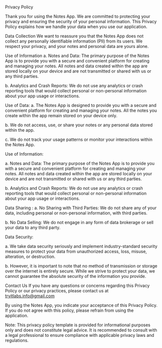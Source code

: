 Privacy Policy



Thank you for using the Notes App. We are committed to protecting your privacy and ensuring the security of your personal information. This Privacy Policy explains how we handle your data when you use our application.

Data Collection
We want to reassure you that the Notes App does not collect any personally identifiable information (PII) from its users. We respect your privacy, and your notes and personal data are yours alone.

Use of Information
a. Notes and Data: The primary purpose of the Notes App is to provide you with a secure and convenient platform for creating and managing your notes. All notes and data created within the app are stored locally on your device and are not transmitted or shared with us or any third parties.

b. Analytics and Crash Reports: We do not use any analytics or crash reporting tools that would collect personal or non-personal information about your app usage or interactions.


Use of Data:
a. The Notes App is designed to provide you with a secure and convenient platform for creating and managing your notes. All the notes you create within the app remain stored on your device only.

b. We do not access, use, or share your notes or any personal data stored within the app.

c. We do not track your usage patterns or monitor your interactions within the Notes App.

Use of Information: 

a. Notes and Data: The primary purpose of the Notes App is to provide you with a secure and convenient platform for creating and managing your notes. All notes and data created within the app are stored locally on your device and are not transmitted or shared with us or any third parties.

b. Analytics and Crash Reports: We do not use any analytics or crash reporting tools that would collect personal or non-personal information about your app usage or interactions.

Data Sharing :
a. No Sharing with Third Parties: We do not share any of your data, including personal or non-personal information, with third parties.

b. No Data Selling: We do not engage in any form of data brokerage or sell your data to any third party.

Data Security:

a. We take data security seriously and implement industry-standard security measures to protect your data from unauthorized access, loss, misuse, alteration, or destruction.

b. However, it is important to note that no method of transmission or storage over the internet is entirely secure. While we strive to protect your data, we cannot guarantee the absolute security of the information you provide.



Contact Us
If you have any questions or concerns regarding this Privacy Policy or our privacy practices, please contact us at tryitlabs.info@gmail.com

By using the Notes App, you indicate your acceptance of this Privacy Policy. If you do not agree with this policy, please refrain from using the application.

Note: This privacy policy template is provided for informational purposes only and does not constitute legal advice. It is recommended to consult with a legal professional to ensure compliance with applicable privacy laws and regulations.









